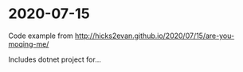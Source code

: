 # 2020-07-15
Code example from http://hicks2evan.github.io/2020/07/15/are-you-moqing-me/

Includes dotnet project for...
